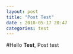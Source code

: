 ```yaml
---
layout: post
title: "Post Test"
date : 2018-05-17 20:47
categories: test
---
```


#Hello
**Test**, Post test
